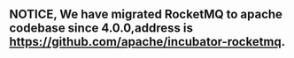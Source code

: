 ## NOTICE, We have migrated RocketMQ to apache codebase since 4.0.0,address is https://github.com/apache/incubator-rocketmq.

